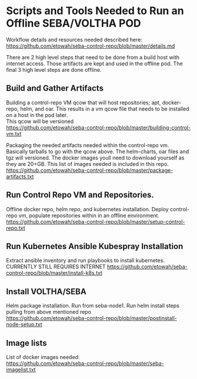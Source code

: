 # Scripts and Tools Needed to Run an Offline SEBA/VOLTHA POD

Workflow details and resources needed described here:  
https://github.com/etowah/seba-control-repo/blob/master/details.md


There are 2 high level steps that need to be done from a build host with internet access.  Those artifacts are kept and used in the offline pod.   The final 3 high level steps are done offline.  

## Build and Gather Artifacts
Building a control-repo VM qcow that will host repositories; apt, docker-repo, helm, and oar.   This results in a vm qcow file that needs to be installed on a host in the pod later.  
This qcow will be versioned  
https://github.com/etowah/seba-control-repo/blob/master/building-control-vm.txt

Packaging the needed artifacts needed within the control-repo vm.   Basically tarballs to go with the qcow above. The helm-charts, oar files and tgz will versioned.  The docker images youll need to download yourself as they are 20+GB.  This list of images needed is included in this repo.  
https://github.com/etowah/seba-control-repo/blob/master/package-artifacts.txt

## Run Control Repo VM and Repositories. 
Offline docker repo, helm repo, and kubernetes installation.  Deploy control-repo vm, populate repositories within in an offline environment.  
https://github.com/etowah/seba-control-repo/blob/master/setup-control-repo.txt

## Run Kubernetes Ansible Kubespray Installation
Extract ansible inventory and run playbooks to install kubernetes.  CURRENTLY STILL REQUIRES INTERNET
https://github.com/etowah/seba-control-repo/blob/master/install-k8s.txt

## Install VOLTHA/SEBA
Helm package installation.    Run from seba-node1.   Run helm install steps pulling from above mentioned repo  
https://github.com/etowah/seba-control-repo/blob/master/postinstall-node-setup.txt

## Image lists
List of docker images needed:  
https://github.com/etowah/seba-control-repo/blob/master/seba-imagelist.txt
